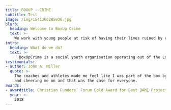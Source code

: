 ```yaml
---
title: BOXUP - CRIME
subtitle: Test
image: /img/1541360285936.jpg
blurb:
  heading: Welcome to BoxUp Crime
  text: >-
    We work with young people at risk of having their lives ruined by crime and motivate them to rebuild and recapture their dreams and aspirations. We believe that every young person is entitled to a bright future, inspired by their hopes and dreams, regardless of their background.
intro:
  heading: What do we do?
  text: >-
      BoxUpCrime is a social youth organisation operating out of the London borough Barking and Dagenham. We work with young people at risk of having their lives ruined by crime and motivate them to rebuild and recapture their dreams and aspirations. We believe that every young person is entitled to a bright future, inspired by their hopes and dreams, regardless of their background.
testimonials:
- author: John A. Miller
  quote: >-
    The coaches and athletes made me feel like I was part of the box by helping
    and cheering me on and that was the case for everyone.
awards:
- awardtitle: Christian Funders’ Forum Gold Award for Best BAME Project 
  year: >-
    2018
---
```

